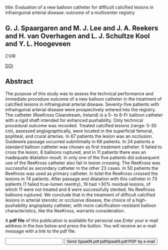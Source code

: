 title: Evaluation of a new balloon catheter for difficult calcified lesions in infrainguinal arterial disease: outcome of a multicenter registry

## G. J. Spaargaren and M. J. Lee and J. A. Reekers and H. van Overhagen and L. J. Schultze Kool and Y. L. Hoogeveen
CVIR

<a href="https://doi.org/10.1007/s00270-008-9398-1">DOI</a>

## Abstract
The purpose of this study was to assess the technical performance and immediate procedure outcome of a new balloon catheter in the treatment of calcified lesions in infrainguinal arterial disease. Seventy-five patients with infrainguinal arterial disease were prospectively entered into the registry. The catheter (ReeKross Clearstream, Ireland) is a 5- to 6-Fr balloon catheter with a rigid shaft intended for enhanced pushability. Only technical procedural outcome was recorded. Treated calcified lesions (range: 5-30 cm), assessed angiographically, were located in the superficial femoral, popliteal, and crural arteries. In 67 patients the lesion was an occlusion. Guidewire passage occurred subintimally in 68 patients. In 24 patients a standard balloon catheter was chosen as first treatment catheter: 5 failed to cross the lesion, 8 balloons ruptured, and in 11 patients there was an inadequate dilatation result. In only one of the five patients did subsequent use of the ReeKross catheter also fail in lesion crossing. The ReeKross was successful as secondary catheter in the other 23 cases. In 50 patients the ReeKross was used as primary catheter. In total the ReeKross crossed the lesions in 74 patients. After passage and dilatation with this catheter in 73 patients (1 failed true-lumen reentry), 19 had >30% residual lesions, of which 11 were not treated and 8 were successfully stented. No ReeKross balloons ruptured. We conclude that in the treatment of difficult calcified lesions in arterial stenotic or occlusive disease, the choice of a high-pushability angioplasty catheter, with more calcification-resistant balloon characteristics, like the ReeKross, warrants consideration.

A <b>pdf file</b> of this publication is available for personal use.Enter your e-mail address in the box below and press the button. You will receive an e-mail message with a link to the pdf file.
<form action="sender.php">  <input type="text" name="email">  <input type="submit" value="Send Spaa09.pdf:pdfSpaa09.pdf:PDF by e-mail"></form>
